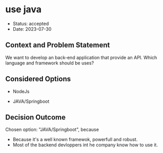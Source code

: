 # use java

- Status: accepted
- Date: 2023-07-30

## Context and Problem Statement

We want to develop an back-end application that provide an API.
Which language and framework should be uses?

## Considered Options

- NodeJs

- JAVA/Springboot

## Decision Outcome

Chosen option: "JAVA/Springboot", because

- Because it's a well known framewok, powerfull and robust.
- Most of the backend devloppers int he company know how to use it.
